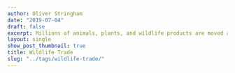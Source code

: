```yaml
---
author: Oliver Stringham
date: "2019-07-04"
draft: false
excerpt: Millions of animals, plants, and wildlife products are moved across the global every year. This trade of wildlife presents serious conservation and biosecurity threats. Removing plants and animals from their natural habitat can endanger populations with extinction. Also, moving plants and animals can result in spread of diseases and produce new invasive species. My research seeks to understand the dynamics of the wildlife trade of live animals, in particular the conservation threats and invasive species risks.
layout: single
show_post_thumbnail: true
title: Wildlife Trade
slug: "../tags/wildlife-trade/"
---
```



